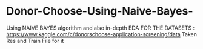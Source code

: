 # Donor-Choose-Using-Naive-Bayes-
Using NAIVE BAYES algorithm and also in-depth EDA 
FOR THE DATASETS : https://www.kaggle.com/c/donorschoose-application-screening/data 
Taken Res and Train File for it 

